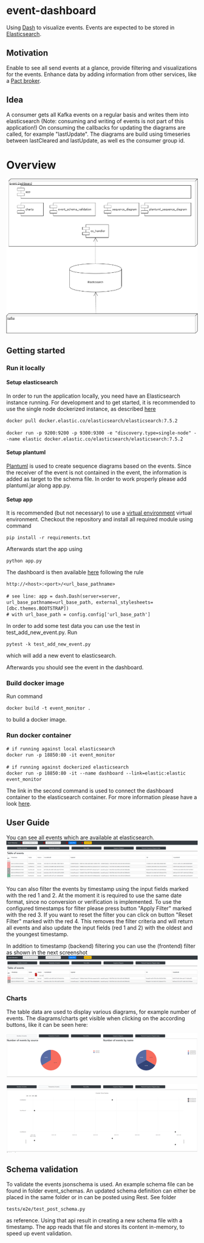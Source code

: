 # event-dashboard
Using [Dash](https://dash.plot.ly) to visualize events. Events are expected to be stored in [Elasticsearch](https://www.elastic.co/guide/en/elasticsearch/reference/current/docker.html). 


## Motivation
Enable to see all send events at a glance, provide filtering and visualizations for the events.
Enhance data by adding information from other services, like a [Pact broker](https://docs.pact.io/getting_started/sharing_pacts).

## Idea
A consumer gets all Kafka events on a regular basis and writes them into elasticsearch (Note: consuming and writing of events is not part of this application!)
On consuming the callbacks for updating the diagrams are called, for example "lastUpdate". The diagrams are build using timeseries between lastCleared and lastUpdate, as well es the consumer group id.

# Overview

![](docs/component_diagram.png)

## Getting started

### Run it locally

#### Setup elasticsearch

In order to run the application locally, you need have an Elasticsearch instance running. For development and to get started, it is recommended to use the single node dockerized instance, as described [here](https://www.elastic.co/guide/en/elasticsearch/reference/current/docker.html)
```
docker pull docker.elastic.co/elasticsearch/elasticsearch:7.5.2

docker run -p 9200:9200 -p 9300:9300 -e "discovery.type=single-node" --name elastic docker.elastic.co/elasticsearch/elasticsearch:7.5.2
``` 

#### Setup plantuml

[Plantuml](https://plantuml.com) is used to create sequence diagrams based on the events. Since the receiver of the event is not contained in the event, the information is added as target to the schema file.
In order to work properly please add plantuml.jar along app.py.

#### Setup app

It is recommended (but not necessary) to use a [virtual environment](https://virtualenv.pypa.io/en/latest/userguide.html) virtual environment. 
Checkout the repository and install all required module using command

```
pip install -r requirements.txt
```

Afterwards start the app using 

```
python app.py
```

The dashboard is then available [here](http://127.0.0.1:18550/event-monitor/) following the rule 
```
http://<host>:<port>/<url_base_pathname>

# see line: app = dash.Dash(server=server, url_base_pathname=url_base_path, external_stylesheets=[dbc.themes.BOOTSTRAP])
# with url_base_path = config.config['url_base_path']

```

In order to add some test data you can use the test in test_add_new_event.py.
Run
```
pytest -k test_add_new_event.py
```
which will add a new event to elasticsearch.

Afterwards you should see the event in the dashboard.

### Build docker image

Run command
```
docker build -t event_monitor .
```
to build a docker image.

### Run docker container
```
# if running against local elasticsearch
docker run -p 18850:80 -it event_monitor

# if running against dockerized elasticsearch
docker run -p 18850:80 -it --name dashboard --link=elastic:elastic event_monitor
```

The link in the second command is used to connect the dashboard container to the elasticsearch container. For more information please have a look [here](https://www.linode.com/docs/applications/containers/docker-container-communication/).

## User Guide

You can see all events which are available at elasticsearch.
![](docs/plain_events_numbered_inputs.png)

You can also filter the events by timestamp using the input fields marked with the red 1 and 2. At the moment it is required to use the same date format, since no conversion or verification is implemented.
To use the configured timestamps for filter please press button "Apply Filter" marked with the red 3. If you want to reset the filter you can click on button "Reset Filter" marked with the red 4. This removes the filter criteria and will return all events and also update the input fields (red 1 and 2) with the oldest and the youngest timestamp.

In addition to timestamp (backend) filtering you can use the (frontend) filter as shown in the next screenshot
![](docs/table_filter.png)

### Charts

The table data are used to display various diagrams, for example number of events.
The diagrams/charts get visible when clicking on the according buttons, like it can be seen here:

![](docs/number_of_events.PNG)

![](docs/timeseries.PNG)

## Schema validation
To validate the events jsonschema is used. An example schema file can be found in folder event_schemas. An updated schema definition can either be placed in the same folder or in can be posted using Rest. See folder
```
tests/e2e/test_post_schema.py
```
as reference. Using that api result in creating a new schema file with a timestamp. The app reads that file and stores its content in-memory, to speed up event validation.